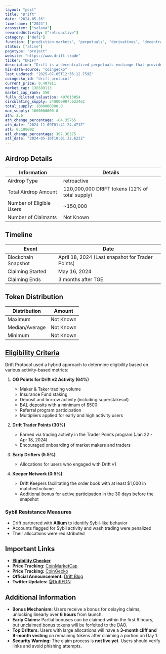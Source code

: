 ```yaml
---
layout: "post"
title: "Drift"
date: "2024-05-16"
timeframe: ["2024"]
ecosystem: ["solana"]
rewardedActivity: ["retroactive"]
category: ["defi"]
function: ["prediction-markets", "perpetuals", "derivatives", "decentralized-finance"]
status: ["alive"]
pagetype: "project"
website: "https://www.drift.trade"
ticker: "DRIFT"
description: "Drift is a decentralized perpetuals exchange that provides users with advanced trading features, deep liquidity, and a hybrid on-chain order book model."
mis-data-source: "coingecko"
last_updated: "2025-07-05T12:35:12.759Z"
coingecko_id: "drift-protocol"
current_price: 0.407911
market_cap: 138589113
market_cap_rank: 350
fully_diluted_valuation: 407613854
circulating_supply: 340000987.623462
total_supply: 1000000000.0
max_supply: 1000000000.0
ath: 2.6
ath_change_percentage: -84.35765
ath_date: "2024-11-09T01:41:24.471Z"
atl: 0.100002
atl_change_percentage: 307.36375
atl_date: "2024-05-16T10:01:32.623Z"
---
```


## Airdrop Details

| Information              | Details                                        |
| ------------------------ | ---------------------------------------------- |
| Airdrop Type             | retroactive                                    |
| Total Airdrop Amount     | 120,000,000 DRIFT tokens (12% of total supply) |
| Number of Eligible Users | ~150,000                                       |
| Number of Claimants      | Not Known                                      |

## Timeline

| Event               | Date                                             |
| ------------------- | ------------------------------------------------ |
| Blockchain Snapshot | April 18, 2024 (Last snapshot for Trader Points) |
| Claiming Started    | May 16, 2024                                     |
| Claiming Ends       | 3 months after TGE                               |

## Token Distribution

| Distribution   | Amount    |
| -------------- | --------- |
| Maximum        | Not Known |
| Median/Average | Not Known |
| Minimum        | Not Known |

## [Eligibility Criteria](https://www.drift.trade/governance/eligibility-criteria)

Drift Protocol used a hybrid approach to determine eligibility based on various activity-based metrics:

1. **OG Points for Drift v2 Activity (64%)**

   - Maker & Taker trading volume
   - Insurance Fund staking
   - Deposit and borrow activity (including superstakesol)
   - BAL deposits with a minimum of $500
   - Referral program participation
   - Multipliers applied for early and high activity users

2. **Drift Trader Points (30%)**

   - Earned via trading activity in the Trader Points program (Jan 22 - Apr 18, 2024)
   - Encouraged onboarding of market makers and traders

3. **Early Drifters (5.5%)**

   - Allocations for users who engaged with Drift v1

4. **Keeper Network (0.5%)**
   - Drift Keepers facilitating the order book with at least $1,000 in matched volume
   - Additional bonus for active participation in the 30 days before the snapshot

### Sybil Resistance Measures

- Drift partnered with **Allium** to identify Sybil-like behavior
- Accounts flagged for Sybil activity and wash trading were penalized
- Their allocations were redistributed

## Important Links

- **[Eligibility Checker](https://www.drift.trade/governance/eligibility-criteria)**
- **Price Tracking:** [CoinMarketCap](https://coinmarketcap.com/currencies/drift-protocol)
- **Price Tracking:** [CoinGecko](https://www.coingecko.com/en/coins/drift-protocol)
- **Official Announcement:** [Drift Blog](https://www.drift.trade/governance/eligibility-criteria)
- **Twitter Updates:** [@DriftFDN](https://twitter.com/DriftFDN)

## Additional Information

- **Bonus Mechanism:** Users receive a bonus for delaying claims, unlocking linearly over **6 hours** from launch.
- **Early Claims:** Partial bonuses can be claimed within the first 6 hours, but unclaimed bonus tokens will be forfeited to the DAO.
- **Top Drifters:** Users with large allocations will have a **3-month cliff and 9-month vesting** on remaining tokens after claiming a portion on Day 1.
- **Security Warning:** The claim process is **not live yet**. Users should verify links and avoid phishing attempts.